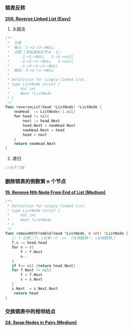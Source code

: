 
### 链表反转
[**206. Reverse Linked List (Easy)**](https://leetcode-cn.com/problems/reverse-linked-list/description/)
1. 头插法
```Go
/**
 *	示意 ：
 *	输入: 1->2->3->NULL
 *	过程 (添加虚拟头节点 -1):
 * 	   -1->1->NULL	 2->3->null
 *	   -1->2->1->NULL   3->null 
 *	   -1->3->2->1->NULL
 *	输出: 3->2->1->NULL 
 *
 * Definition for singly-linked list.
 * type ListNode struct {
 *     Val int
 *     Next *ListNode
 * }
 */
func reverseList(head *ListNode) *ListNode {
    newHead  := ListNode{-1,nil}
    for head != nil{
        next := head.Next
        head.Next = newHead.Next
        newHead.Next = head
        head = next
    }
    return newHead.Next
}
```
2. 递归
```Go
//先不了解

```
### 删除链表的倒数第 n 个节点
[**19. Remove Nth Node From End of List (Medium)**](https://leetcode-cn.com/problems/remove-nth-node-from-end-of-list/description/)

```Go
/**
 * Definition for singly-linked list.
 * type ListNode struct {
 *     Val int
 *     Next *ListNode
 * }
 */
func removeNthFromEnd(head *ListNode, n int) *ListNode {
   // f 在第二个，s在第一个  =>  f在倒数第一，s在倒数第二
   f,s := head,head
   for n > 0{
       f = f.Next
       n--
   }
   if f== nil {return head.Next}
   for f.Next != nil{
       f = f.Next
       s = s.Next
   }
   s.Next  = s.Next.Next
    return head
}

```
### 交换链表中的相邻结点
[**24. Swap Nodes in Pairs (Medium)**](https://leetcode-cn.com/problems/swap-nodes-in-pairs/description/)
